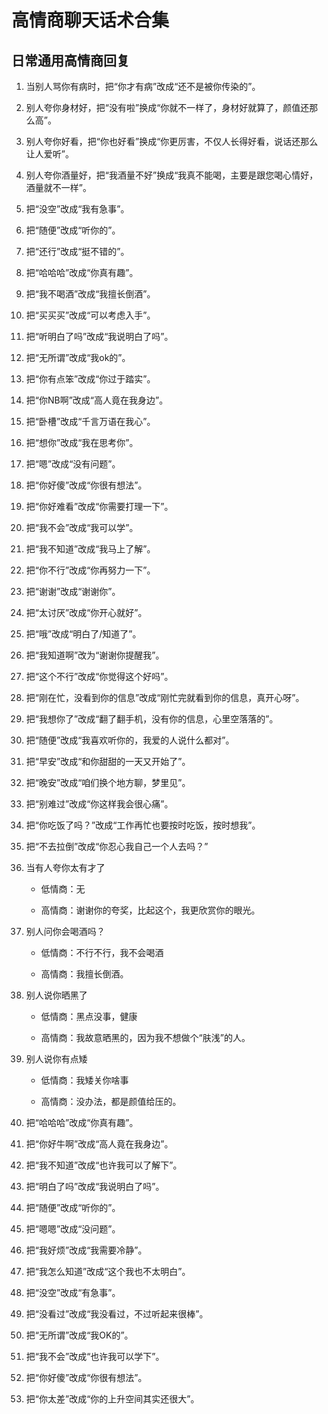 # 高情商聊天话术合集

## 日常通用高情商回复

1. 当别人骂你有病时，把“你才有病”改成“还不是被你传染的”。

2. 别人夸你身材好，把“没有啦”换成“你就不一样了，身材好就算了，颜值还那么高”。

3. 别人夸你好看，把“你也好看”换成“你更厉害，不仅人长得好看，说话还那么让人爱听”。

4. 别人夸你酒量好，把“我酒量不好”换成“我真不能喝，主要是跟您喝心情好，酒量就不一样”。

5. 把“没空”改成“我有急事”。

6. 把“随便”改成“听你的”。

7. 把“还行”改成“挺不错的”。

8. 把“哈哈哈”改成“你真有趣”。

9. 把“我不喝酒”改成“我擅长倒酒”。

10. 把“买买买”改成“可以考虑入手”。

11. 把“听明白了吗”改成“我说明白了吗”。

12. 把“无所谓”改成“我ok的”。

13. 把“你有点笨”改成“你过于踏实”。

14. 把“你NB啊”改成“高人竟在我身边”。

15. 把“卧槽”改成“千言万语在我心”。

16. 把“想你”改成“我在思考你”。

17. 把“嗯”改成“没有问题”。

18. 把“你好傻”改成“你很有想法”。

19. 把“你好难看”改成“你需要打理一下”。

20. 把“我不会”改成“我可以学”。

21. 把“我不知道”改成“我马上了解”。

22. 把“你不行”改成“你再努力一下”。

23. 把“谢谢”改成“谢谢你”。

24. 把“太讨厌”改成“你开心就好”。

25. 把“哦”改成“明白了/知道了”。

26. 把“我知道啊”改为“谢谢你提醒我”。

27. 把“这个不行”改成“你觉得这个好吗”。

28. 把“刚在忙，没看到你的信息”改成“刚忙完就看到你的信息，真开心呀”。

29. 把“我想你了”改成“翻了翻手机，没有你的信息，心里空落落的”。

30. 把“随便”改成“我喜欢听你的，我爱的人说什么都对”。

31. 把“早安”改成“和你甜甜的一天又开始了”。

32. 把“晚安”改成“咱们换个地方聊，梦里见”。

33. 把“别难过”改成“你这样我会很心痛”。

34. 把“你吃饭了吗？”改成“工作再忙也要按时吃饭，按时想我”。

35. 把“不去拉倒”改成“你忍心我自己一个人去吗？”

36. 当有人夸你太有才了
    
    - 低情商：无
    
    - 高情商：谢谢你的夸奖，比起这个，我更欣赏你的眼光。

37. 别人问你会喝酒吗？
    
    - 低情商：不行不行，我不会喝酒
    
    - 高情商：我擅长倒酒。

38. 别人说你晒黑了
    
    - 低情商：黑点没事，健康
    
    - 高情商：我故意晒黑的，因为我不想做个“肤浅”的人。

39. 别人说你有点矮
    
    - 低情商：我矮关你啥事
    
    - 高情商：没办法，都是颜值给压的。

40. 把“哈哈哈”改成“你真有趣”。

41. 把“你好牛啊”改成“高人竟在我身边”。

42. 把“我不知道”改成“也许我可以了解下”。

43. 把“明白了吗”改成“我说明白了吗”。

44. 把“随便”改成“听你的”。

45. 把“嗯嗯”改成“没问题”。

46. 把“我好烦”改成“我需要冷静”。

47. 把“我怎么知道”改成“这个我也不太明白”。

48. 把“没空”改成“有急事”。

49. 把“没看过”改成“我没看过，不过听起来很棒”。

50. 把“无所谓”改成“我OK的”。

51. 把“我不会”改成“也许我可以学下”。

52. 把“你好傻”改成“你很有想法”。

53. 把“你太差”改成“你的上升空间其实还很大”。
